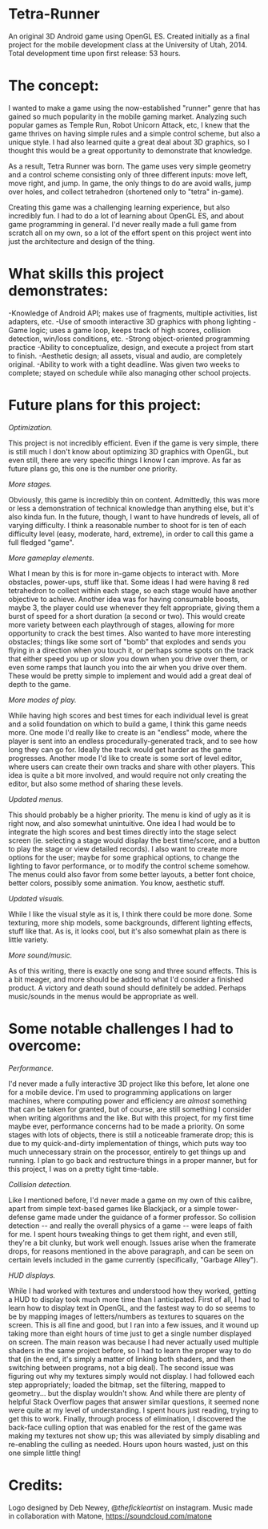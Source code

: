 Tetra-Runner
============

An original 3D Android game using OpenGL ES. 
Created initially as a final project for the mobile development class at the University of Utah, 2014.
Total development time upon first release: 53 hours.



The concept:
============

I wanted to make a game using the now-established "runner" genre that has gained so much popularity 
in the mobile gaming market. Analyzing such popular games as Temple Run, Robot Unicorn Attack, etc,
I knew that the game thrives on having simple rules and a simple control scheme, but also a unique style.
I had also learned quite a great deal about 3D graphics, so I thought this would be a great opportunity
to demonstrate that knowledge.

As a result, Tetra Runner was born. The game uses very simple geometry and a control scheme consisting 
only of three different inputs: move left, move right, and jump. In game, the only things to do are avoid
walls, jump over holes, and collect tetrahedron (shortened only to "tetra" in-game).

Creating this game was a challenging learning experience, but also incredibly fun. I had to do a lot of
learning about OpenGL ES, and about game programming in general. I'd never really made a full game from
scratch all on my own, so a lot of the effort spent on this project went into just the architecture 
and design of the thing.



What skills this project demonstrates:
============

  -Knowledge of Android API; makes use of fragments, multiple activities, list adapters, etc.
  -Use of smooth interactive 3D graphics with phong lighting
  -Game logic; uses a game loop, keeps track of high scores, collision detection, win/loss conditions, etc.
  -Strong object-oriented programming practice
  -Ability to conceptualize, design, and execute a project from start to finish.
  -Aesthetic design; all assets, visual and audio, are completely original.
  -Ability to work with a tight deadline. Was given two weeks to complete; stayed on schedule while also
      managing other school projects.



Future plans for this project:
============

  *Optimization.*
  
This project is not incredibly efficient. Even if the game is very simple, there is still much I don't
know about optimizing 3D graphics with OpenGL, but even still, there are very specific things I know I
can improve. As far as future plans go, this one is the number one priority.


  *More stages.*
  
Obviously, this game is incredibly thin on content. Admittedly, this was more or less a demonstration of 
technical knowledge than anything else, but it's also kinda fun. In the future, though, I want to have
hundreds of levels, all of varying difficulty. I think a reasonable number to shoot for is ten of each
difficulty level (easy, moderate, hard, extreme), in order to call this game a full fledged "game".


  *More gameplay elements.*
  
What I mean by this is for more in-game objects to interact with. More obstacles, power-ups, stuff like that.
Some ideas I had were having 8 red tetrahedron to collect within each stage, so each stage would have another
objective to achieve. Another idea was for having consumable boosts, maybe 3, the player could use whenever
they felt appropriate, giving them a burst of speed for a short duration (a second or two). This would create
more variety between each playthrough of stages, allowing for more opportunity to crack the best times. Also
wanted to have more interesting obstacles; things like some sort of "bomb" that explodes and sends you flying
in a direction when you touch it, or perhaps some spots on the track that either speed you up or slow you down
when you drive over them, or even some ramps that launch you into the air when you drive over them. These would
be pretty simple to implement and would add a great deal of depth to the game.


  *More modes of play.*
  
While having high scores and best times for each individual level is great and a solid foundation on which
to build a game, I think this game needs more. One mode I'd really like to create is an "endless" mode, where
the player is sent into an endless procedurally-generated track, and to see how long they can go for. Ideally
the track would get harder as the game progresses. Another mode I'd like to create is some sort of level
editor, where users can create their own tracks and share with other players. This idea is quite a bit more
involved, and would require not only creating the editor, but also some method of sharing these levels.


  *Updated menus.*
  
This should probably be a higher priority. The menu is kind of ugly as it is right now, and also somewhat
unintuitive. One idea I had would be to integrate the high scores and best times directly into the stage
select screen (ie. selecting a stage would display the best time/score, and a button to play the stage or
view detailed records). I also want to create more options for the user; maybe for some graphical options, to
change the lighting to favor performance, or to modify the control scheme somehow. The menus could also favor
from some better layouts, a better font choice, better colors, possibly some animation. You know, aesthetic
stuff.


  *Updated visuals.*
  
While I like the visual style as it is, I think there could be more done. Some texturing, more ship models,
some backgrounds, different lighting effects, stuff like that. As is, it looks cool, but it's also somewhat
plain as there is little variety.


  *More sound/music.*
  
As of this writing, there is exactly one song and three sound effects. This is a bit meager, and more should
be added to what I'd consider a finished product. A victory and death sound should definitely be added. Perhaps
music/sounds in the menus would be appropriate as well. 



Some notable challenges I had to overcome:
============


  *Performance.*
  
I'd never made a fully interactive 3D project like this before, let alone one for a mobile
device. I'm used to programming applications on larger machines, where computing power and efficiency are
*almost* something that can be taken for granted, but of course, are still something I consider when 
writing algorithms and the like. But with this project, for my first time maybe ever, performance concerns 
had to be made a priority. On some stages with lots of objects, there is still a noticeable framerate drop;
this is due to my quick-and-dirty implementation of things, which puts way too much unnecessary strain on the
processor, entirely to get things up and running. I plan to go back and restructure things in a proper 
manner, but for this project, I was on a pretty tight time-table.


  *Collision detection.*
  
Like I mentioned before, I'd never made a game on my own of this calibre, apart from
simple text-based games like Blackjack, or a simple tower-defense game made under the guidance of a former
professor. So collision detection -- and really the overall physics of a game -- were leaps of faith for
me. I spent hours tweaking things to get them right, and even still, they're a bit clunky, but work well 
enough. Issues arise when the framerate drops, for reasons mentioned in the above paragraph, and can be
seen on certain levels included in the game currently (specifically, "Garbage Alley").


  *HUD displays.*
  
While I had worked with textures and understood how they worked, getting a HUD to display took much more
time than I anticipated. First of all, I had to learn how to display text in OpenGL, and the fastest way 
to do so seems to be by mapping images of letters/numbers as textures to squares on the screen. This is
all fine and good, but I ran into a few issues, and it wound up taking more than eight hours of time just
to get a single number displayed on screen. The main reason was because I had never actually used multiple 
shaders in the same project before, so I had to learn the proper way to do that (in the end, it's simply 
a matter of linking both shaders, and then switching between programs, not a big deal). The second issue
was figuring out why my textures simply would not display. I had followed each step appropriately; loaded
the bitmap, set the filtering, mapped to geometry... but the display wouldn't show. And while there are 
plenty of helpful Stack Overflow pages that answer similar questions, it seemed none were quite at my level 
of understanding. I spent hours just reading, trying to get this to work. Finally, through process of
elimination, I discovered the back-face culling option that was enabled for the rest of the game was making
my textures not show up; this was alleviated by simply disabling and re-enabling the culling as needed.
Hours upon hours wasted, just on this one simple little thing!



Credits:
============

Logo designed by Deb Newey, @_thefickleartist_ on instagram.
Music made in collaboration with Matone, https://soundcloud.com/matone

